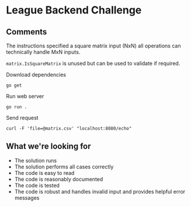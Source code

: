 # League Backend Challenge

## Comments
The instructions specified a square matrix input (NxN) all operations can technically handle MxN inputs.

`matrix.IsSquareMatrix` is unused but can be used to validate if required.

Download dependencies
```
go get
```

Run web server
```
go run .
```

Send request
```
curl -F 'file=@matrix.csv' "localhost:8080/echo"
```

## What we're looking for

- The solution runs
- The solution performs all cases correctly
- The code is easy to read
- The code is reasonably documented
- The code is tested
- The code is robust and handles invalid input and provides helpful error messages
